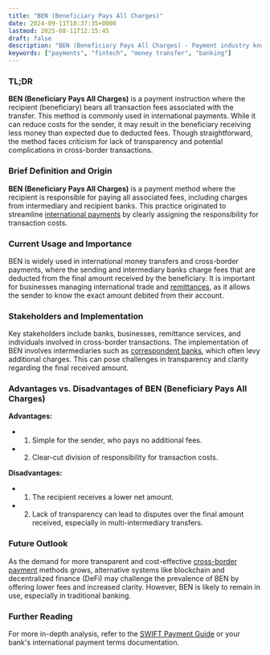```yaml
---
title: "BEN (Beneficiary Pays All Charges)"
date: 2024-09-11T18:37:35+0000
lastmod: 2025-08-11T12:15:45
draft: false
description: "BEN (Beneficiary Pays All Charges) - Payment industry knowledge and insights"
keywords: ["payments", "fintech", "money transfer", "banking"]
---
```


### TL;DR

**BEN (Beneficiary Pays All Charges)** is a payment instruction where the recipient (beneficiary) bears all transaction fees associated with the transfer. This method is commonly used in international payments. While it can reduce costs for the sender, it may result in the beneficiary receiving less money than expected due to deducted fees. Though straightforward, the method faces criticism for lack of transparency and potential complications in cross-border transactions.

### Brief Definition and Origin

**BEN (Beneficiary Pays All Charges)** is a payment method where the recipient is responsible for paying all associated fees, including charges from intermediary and recipient banks. This practice originated to streamline [international payments](https://faisalkhanllc.xyz/resources/payments-wiki/i/international-wire-transfer/) by clearly assigning the responsibility for transaction costs.

### Current Usage and Importance

BEN is widely used in international money transfers and cross-border payments, where the sending and intermediary banks charge fees that are deducted from the final amount received by the beneficiary. It is important for businesses managing international trade and [remittances](https://faisalkhanllc.xyz/resources/payments-wiki/r/remittances/), as it allows the sender to know the exact amount debited from their account.

### Stakeholders and Implementation

Key stakeholders include banks, businesses, remittance services, and individuals involved in cross-border transactions. The implementation of BEN involves intermediaries such as [correspondent banks](https://faisalkhanllc.xyz/resources/payments-wiki/c/correspondent-bank/), which often levy additional charges. This can pose challenges in transparency and clarity regarding the final received amount.

### Advantages vs. Disadvantages of BEN (Beneficiary Pays All Charges)

**Advantages:**

- 1. Simple for the sender, who pays no additional fees.

- 2. Clear-cut division of responsibility for transaction costs.

**Disadvantages:**

- 1. The recipient receives a lower net amount.

- 2. Lack of transparency can lead to disputes over the final amount received, especially in multi-intermediary transfers.

### Future Outlook

As the demand for more transparent and cost-effective [cross-border payment](https://faisalkhan.com/learn/payments-wiki/cross-border-payments/) methods grows, alternative systems like blockchain and decentralized finance (DeFi) may challenge the prevalence of BEN by offering lower fees and increased clarity. However, BEN is likely to remain in use, especially in traditional banking.

### Further Reading

For more in-depth analysis, refer to the [SWIFT Payment Guide](https://www.swift.com/standards) or your bank's international payment terms documentation.